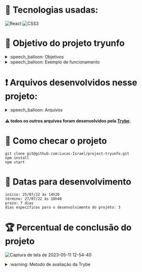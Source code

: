 # :toolbox: Tecnologias usadas:

![React](https://img.shields.io/badge/react-%2320232a.svg?style=for-the-badge&logo=react&logoColor=%2361DAFB)
![CSS3](https://img.shields.io/badge/css3-%231572B6.svg?style=for-the-badge&logo=css3&logoColor=white)

# :open_book: Objetivo do projeto tryunfo
<details>
  <summary>:speech_balloon: Objetivos</summary>

  ```
  1. Desenvolver um jogo no estilo Super Trunfo
  2. O usuário deverá ser capaz de:
    2.1 Criar um baralho com o tema livre
    2.2 Adicionar e remover uma carta do baralho
    2.3 Visualizar todas as cartas que foram adicionadas ao baralho
    2.4 Jogar com o baralho criado

  3. Exercitar a capacidade de
    3.1 Ler o estado de um componente e usá-lo para alterar o que exibimos no browser
    3.2 Inicializar um componente, dando a ele um estado pré-definido
    3.3 Atualizar o estado de um componente
    3.4 Capturar eventos utilizando a sintaxe do React
    3.5 Criar formulários utilizando sintaxe JSX com as tags: input, textarea, select, form, checkbox
    3.6 Transmitir informações de componentes filhos para componentes pais via callbacks
  ```
</details>
<details>
  <summary>:speech_balloon: Exemplo de funcionamento</summary>
  
![Captura de tela de 2023-05-11 12-45-22](https://github.com/Lucas-Israel/project-tryunfo/assets/104790267/f551b21f-349f-4170-a6b9-fb6a7290bcd0)

  
</details>

# :heavy_exclamation_mark: Arquivos desenvolvidos nesse projeto:

<details>
  <summary>:speech_balloon: Arquivos</summary>
  
  ```
  src/
    App.js
    index.css

    components/
      Card.js
      CardRender.js
      Form.js

      CardComponents/
        Atributo1.js
        Atributo2.js
        Atributo3.js
        Descricao.js
        Imagem.js
        Name.js
        Raridade.js
        Trunfo.js

       CardRenderComponents/
        Atributo1.js
        Atributo2.js
        Atributo3.js
        DelBtn.js
        DescR.js
        ImageR.js
        NameR.js
        Rarity.js
        SingleCard.js
        TrunfoR.js

       Filters/
        NameFilter.js
        RarityFilter.js
        TrunfoFilter.js

       FormComponents/
        Atributo1.js
        Atributo2.js
        Atributo3.js
        BtnSave.js
        Image.js
        Input.js
        Select.js
        Strunfo.js
        TextArea.js
        Trunfado.js
  ```
  
</details>

#### :warning: todos os outros arquivos foram desenvolvidos pela [Trybe](https://www.betrybe.com).

# :thinking: Como checar o projeto

```
git clone git@github.com:Lucas-Israel/project-tryunfo.git
npm install
npm start
```

# :calendar: Datas para desenvolvimento

```
início: 25/07/22 às 14h20
término: 27/07/22 às 18h40
prazo: 7 dias
dias específicos para o desenvolvimento do projéto: 3
```

# :trophy: Percentual de conclusão do projeto

![Captura de tela de 2023-05-11 12-54-40](https://github.com/Lucas-Israel/project-tryunfo/assets/104790267/44df5281-4bac-4e64-8f7f-4bccfb279aff)


<details>
  <summary>:warning: Metodo de avaliação da Trybe</summary>
  
##### A escola de programação [Trybe](https://www.betrybe.com) utiliza um sistema de avaliação baseado na conclusão de requisitos em cada projeto, considerando a porcentagem de conclusão, com um mínimo de 80% dos requisitos obrigatórios, em um prazo regular de no máximo 7 dias, tendo dias específicos para o desenvolvimento do projeto que variam de acordo com a complexidade dele.

##### Não alcançando esse patamar mímino, o aluno entra em recuperação, tendo que entregar 90% dos requisitos obrigatórios mais os bonús, em outros 7 dias, caso o aluno falhe novamente ele é mudado de turma para refazer o conteúdo e projeto, caso falhe após mudar de turma, no mesmo conteúdo/projeto, o aluno é removido do curso.
  
</details>
